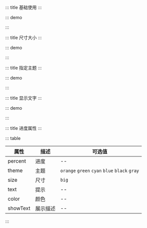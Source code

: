 ::: title 基础使用
:::

::: demo

<template>
  <lay-progress percent="70"></lay-progress>
  <br>
  <lay-progress percent="60"></lay-progress>
</template>

<script>
import { ref } from 'vue';

export default {
  setup() {

    return {
    }
  }
}
</script>

:::

::: title 尺寸大小
:::

::: demo

<template>
  <lay-progress percent="40" size="big"></lay-progress>
  <br>
  <lay-progress percent="60" size="big" theme="green"></lay-progress>
  <br>
  <lay-progress percent="80" size="big" theme="cyan"></lay-progress>
</template>

<script>
import { ref } from 'vue'

export default {
  setup() {

    return {
    }
  }
}
</script>

:::

::: title 指定主题
:::

::: demo

<template>
  <lay-progress percent="60" theme="red"></lay-progress>
  <br>
  <lay-progress percent="60" theme="orange"></lay-progress>
  <br>
  <lay-progress percent="60" theme="green"></lay-progress>
  <br>
  <lay-progress percent="60" theme="blue"></lay-progress>
  <br>
  <lay-progress percent="60" theme="cyan"></lay-progress>
</template>

<script>
import { ref } from 'vue';

export default {
  setup() {

    return {
    }
  }
}
</script>

:::

::: title 显示文字
:::

::: demo

<template>
  <lay-progress percent="80" :show-text="showText"></lay-progress>
  <br/>
  <br/>
  <lay-progress percent="80" :show-text="showText" text="销售量"></lay-progress>
</template>

<script>
import { ref } from 'vue'

export default {
  setup() {

    const showText = ref(true)

    return {
      showText
    }
  }
}
</script>

:::

::: title 进度属性
:::

::: table

| 属性     | 描述     | 可选值                                        |
| -------- | -------- | --------------------------------------------- |
| percent  | 进度     | --                                            |
| theme    | 主题     | `orange` `green` `cyan` `blue` `black` `gray` |
| size     | 尺寸     | `big`                                         |
| text     | 提示     | --                                            |
| color    | 颜色     | --                                            |
| showText | 展示描述 | --                                            |

:::